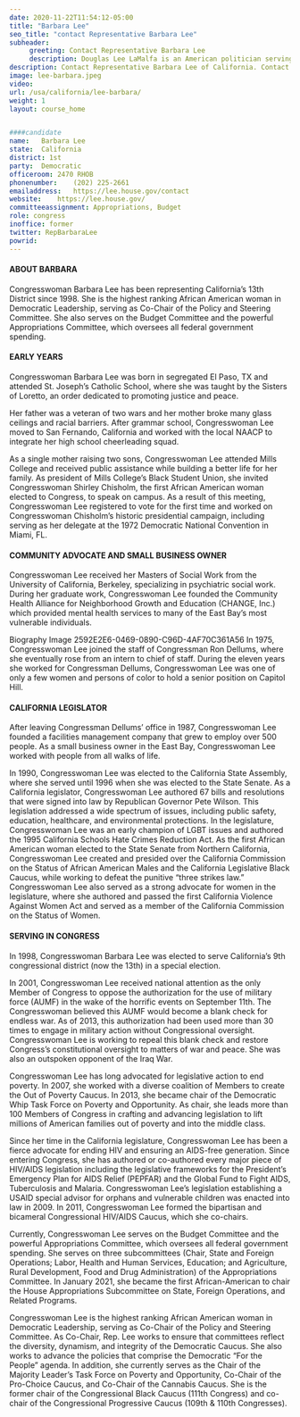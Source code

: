 ```yaml
---
date: 2020-11-22T11:54:12-05:00
title: "Barbara Lee"
seo_title: "contact Representative Barbara Lee"
subheader:
     greeting: Contact Representative Barbara Lee 
     description: Douglas Lee LaMalfa is an American politician serving as the U.S. Representative for California's 1st congressional district since 2013.
description: Contact Representative Barbara Lee of California. Contact information for Barbara Lee includes email address, phone number, and mailing address.
image: lee-barbara.jpeg
video: 
url: /usa/california/lee-barbara/
weight: 1
layout: course_home


####candidate
name:	Barbara Lee
state:	California
district: 1st
party:	Democratic
officeroom:	2470 RHOB
phonenumber:	(202) 225-2661
emailaddress:	https://lee.house.gov/contact
website:	https://lee.house.gov/
committeeassignment: Appropriations, Budget
role: congress
inoffice: former
twitter: RepBarbaraLee
powrid: 
---
```


#### ABOUT BARBARA

Congresswoman Barbara Lee has been representing California’s 13th District since 1998. She is the highest ranking African American woman in Democratic Leadership, serving as Co-Chair of the Policy and Steering Committee. She also serves on the Budget Committee and the powerful Appropriations Committee, which oversees all federal government spending.

#### EARLY YEARS

Congresswoman Barbara Lee was born in segregated El Paso, TX and attended St. Joseph’s Catholic School, where she was taught by the Sisters of Loretto, an order dedicated to promoting justice and peace.

Her father was a veteran of two wars and her mother broke many glass ceilings and racial barriers. After grammar school, Congresswoman Lee moved to San Fernando, California and worked with the local NAACP to integrate her high school cheerleading squad.

As a single mother raising two sons, Congresswoman Lee attended Mills College and received public assistance while building a better life for her family. As president of Mills College’s Black Student Union, she invited Congresswoman Shirley Chisholm, the first African American woman elected to Congress, to speak on campus. As a result of this meeting, Congresswoman Lee registered to vote for the first time and worked on Congresswoman Chisholm’s historic presidential campaign, including serving as her delegate at the 1972 Democratic National Convention in Miami, FL.

#### COMMUNITY ADVOCATE AND SMALL BUSINESS OWNER

Congresswoman Lee received her Masters of Social Work from the University of California, Berkeley, specializing in psychiatric social work. During her graduate work, Congresswoman Lee founded the Community Health Alliance for Neighborhood Growth and Education (CHANGE, Inc.) which provided mental health services to many of the East Bay’s most vulnerable individuals.

Biography Image 2592E2E6-0469-0890-C96D-4AF70C361A56
In 1975, Congresswoman Lee joined the staff of Congressman Ron Dellums, where she eventually rose from an intern to chief of staff. During the eleven years she worked for Congressman Dellums, Congresswoman Lee was one of only a few women and persons of color to hold a senior position on Capitol Hill.

#### CALIFORNIA LEGISLATOR

After leaving Congressman Dellums’ office in 1987, Congresswoman Lee founded a facilities management company that grew to employ over 500 people. As a small business owner in the East Bay, Congresswoman Lee worked with people from all walks of life.

In 1990, Congresswoman Lee was elected to the California State Assembly, where she served until 1996 when she was elected to the State Senate. As a California legislator, Congresswoman Lee authored 67 bills and resolutions that were signed into law by Republican Governor Pete Wilson. This legislation addressed a wide spectrum of issues, including public safety, education, healthcare, and environmental protections. In the legislature, Congresswoman Lee was an early champion of LGBT issues and authored the 1995 California Schools Hate Crimes Reduction Act. As the first African American woman elected to the State Senate from Northern California, Congresswoman Lee created and presided over the California Commission on the Status of African American Males and the California Legislative Black Caucus, while working to defeat the punitive “three strikes law.” Congresswoman Lee also served as a strong advocate for women in the legislature, where she authored and passed the first California Violence Against Women Act and served as a member of the California Commission on the Status of Women.

#### SERVING IN CONGRESS

In 1998, Congresswoman Barbara Lee was elected to serve California’s 9th congressional district (now the 13th) in a special election.

In 2001, Congresswoman Lee received national attention as the only Member of Congress to oppose the authorization for the use of military force (AUMF) in the wake of the horrific events on September 11th. The Congresswoman believed this AUMF would become a blank check for endless war. As of 2013, this authorization had been used more than 30 times to engage in military action without Congressional oversight. Congresswoman Lee is working to repeal this blank check and restore Congress’s constitutional oversight to matters of war and peace. She was also an outspoken opponent of the Iraq War.

Congresswoman Lee has long advocated for legislative action to end poverty. In 2007, she worked with a diverse coalition of Members to create the Out of Poverty Caucus. In 2013, she became chair of the Democratic Whip Task Force on Poverty and Opportunity. As chair, she leads more than 100 Members of Congress in crafting and advancing legislation to lift millions of American families out of poverty and into the middle class.

Since her time in the California legislature, Congresswoman Lee has been a fierce advocate for ending HIV and ensuring an AIDS-free generation. Since entering Congress, she has authored or co-authored every major piece of HIV/AIDS legislation including the legislative frameworks for the President’s Emergency Plan for AIDS Relief (PEPFAR) and the Global Fund to Fight AIDS, Tuberculosis and Malaria. Congresswoman Lee’s legislation establishing a USAID special advisor for orphans and vulnerable children was enacted into law in 2009. In 2011, Congresswoman Lee formed the bipartisan and bicameral Congressional HIV/AIDS Caucus, which she co-chairs.

Currently, Congresswoman Lee serves on the Budget Committee and the powerful Appropriations Committee, which oversees all federal government spending. She serves on three subcommittees (Chair, State and Foreign Operations; Labor, Health and Human Services, Education; and Agriculture, Rural Development, Food and Drug Administration) of the Appropriations Committee. In January 2021, she became the first African-American to chair the House Appropriations Subcommittee on State, Foreign Operations, and Related Programs.

Congresswoman Lee is the highest ranking African American woman in Democratic Leadership, serving as Co-Chair of the Policy and Steering Committee. As Co-Chair, Rep. Lee works to ensure that committees reflect the diversity, dynamism, and integrity of the Democratic Caucus. She also works to advance the policies that comprise the Democratic “For the People” agenda. In addition, she currently serves as the Chair of the Majority Leader’s Task Force on Poverty and Opportunity, Co-Chair of the Pro-Choice Caucus, and Co-Chair of the Cannabis Caucus. She is the former chair of the Congressional Black Caucus (111th Congress) and co-chair of the Congressional Progressive Caucus (109th & 110th Congresses).
